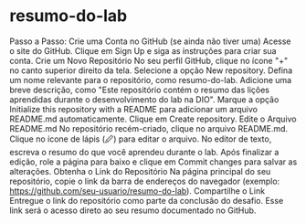 # resumo-do-lab
Passo a Passo:
Crie uma Conta no GitHub (se ainda não tiver uma)
Acesse o site do GitHub.
Clique em Sign Up e siga as instruções para criar sua conta.
Crie um Novo Repositório
No seu perfil GitHub, clique no ícone "+" no canto superior direito da tela.
Selecione a opção New repository.
Defina um nome relevante para o repositório, como resumo-do-lab.
Adicione uma breve descrição, como "Este repositório contém o resumo das lições aprendidas durante o desenvolvimento do lab na DIO".
Marque a opção Initialize this repository with a README para adicionar um arquivo README.md automaticamente.
Clique em Create repository.
Edite o Arquivo README.md
No repositório recém-criado, clique no arquivo README.md.
Clique no ícone de lápis (🖉) para editar o arquivo.
No editor de texto, escreva o resumo do que você aprendeu durante o lab.
Após finalizar a edição, role a página para baixo e clique em Commit changes para salvar as alterações.
Obtenha o Link do Repositório
Na página principal do seu repositório, copie o link da barra de endereços do navegador (exemplo: https://github.com/seu-usuario/resumo-do-lab).
Compartilhe o Link
Entregue o link do repositório como parte da conclusão do desafio. Esse link será o acesso direto ao seu resumo documentado no GitHub.
